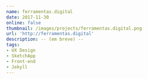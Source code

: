 ```yaml
---
name: ferramentas.digital
date: 2017-11-30
online: false
thumbnail: /images/projects/ferramentas.digital.png
url: 'http://ferramentas.digital'
description: -- (em breve) --
tags:
- UX Design
- SketchApp
- Front-end
- Jekyll
---
```

